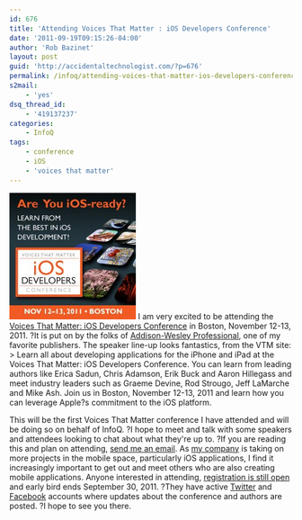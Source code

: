 ```yaml
---
id: 676
title: 'Attending Voices That Matter : iOS Developers Conference'
date: '2011-09-19T09:15:26-04:00'
author: 'Rob Bazinet'
layout: post
guid: 'http://accidentaltechnologist.com/?p=676'
permalink: /infoq/attending-voices-that-matter-ios-developers-conference/
s2mail:
    - 'yes'
dsq_thread_id:
    - '419137237'
categories:
    - InfoQ
tags:
    - conference
    - iOS
    - 'voices that matter'
---
```


[![VTMiPhone225x225](/assets/img/2011/09/VTMiPhone225x225.jpg "VTMiPhone225x225.jpg")](http://ios2011.voicesthatmatter.com/) I am very excited to be attending the [Voices That Matter: iOS Developers Conference](http://ios2011.voicesthatmatter.com/) in Boston, November 12-13, 2011. ?It is put on by the folks of [Addison-Wesley Professional](http://www.informit.com/imprint/index.aspx?st=61085), one of my favorite publishers. The speaker line-up looks fantastics, from the VTM site: > Learn all about developing applications for the iPhone and iPad at the Voices That Matter: iOS Developers Conference. You can learn from leading authors like Erica Sadun, Chris Adamson, Erik Buck and Aaron Hillegass and meet industry leaders such as Graeme Devine, Rod Strougo, Jeff LaMarche and Mike Ash. Join us in Boston, November 12-13, 2011 and learn how you can leverage Apple?s commitment to the iOS platform.

 This will be the first Voices That Matter conference I have attended and will be doing so on behalf of InfoQ. ?I hope to meet and talk with some speakers and attendees looking to chat about what they're up to. ?If you are reading this and plan on attending, [send me an email](mailto:rbazinet@gmail.com). As [my company](http://stillriversoftware.com) is taking on more projects in the mobile space, particularly iOS applications, I find it increasingly important to get out and meet others who are also creating mobile applications. Anyone interested in attending, [registration is still open](http://www.voicesthatmatter.com/ios2011/register.aspx) and early bird ends September 30, 2011. ?They have active [Twitter](http://twitter.com/#!/VTM_iOS) and [Facebook](http://www.facebook.com/VTM.iPhone) accounts where updates about the conference and authors are posted. ?I hope to see you there.